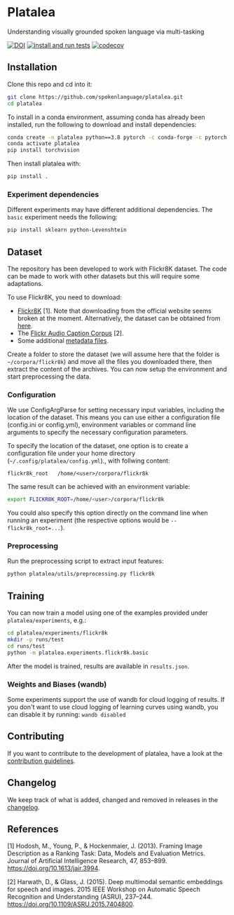 # Platalea
Understanding visually grounded spoken language via multi-tasking

[![DOI](https://zenodo.org/badge/239750248.svg)](https://zenodo.org/badge/latestdoi/239750248)
[![install and run tests](https://github.com/egpbos/platalea/workflows/install%20and%20run%20tests/badge.svg?branch=master)](https://github.com/spokenlanguage/platalea/actions/workflows/pythonapp.yml)
[![codecov](https://codecov.io/gh/spokenlanguage/platalea/branch/master/graph/badge.svg)](https://codecov.io/gh/spokenlanguage/platalea)

## Installation

Clone this repo and cd into it:

```sh
git clone https://github.com/spokenlanguage/platalea.git
cd platalea
```

To install in a conda environment, assuming conda has already been installed, run the following to download and install dependencies:

```sh
conda create -n platalea python==3.8 pytorch -c conda-forge -c pytorch
conda activate platalea
pip install torchvision
```

Then install platalea with:

```sh
pip install .
```

### Experiment dependencies
Different experiments may have different additional dependencies.
The `basic` experiment needs the following:

```sh
pip install sklearn python-Levenshtein
```

## Dataset

The repository has been developed to work with Flickr8K dataset. The code can
be made to work with other datasets but this will require some adaptations.

To use Flickr8K, you need to download:
* [Flickr8K](http://hockenmaier.cs.illinois.edu/Framing_Image_Description/KCCA.html) [1].
  Note that downloading from the official website seems broken at the moment.
  Alternatively, the dataset can be obtained from
  [here](https://github.com/jbrownlee/Datasets/blob/master/Flickr8k_Dataset.names).
* The [Flickr Audio Caption Corpus](https://groups.csail.mit.edu/sls/downloads/flickraudio/) [2].
* Some additional [metadata files](https://surfdrive.surf.nl/files/index.php/s/EF1bA9YYfhiBxoN).

Create a folder to store the dataset (we will assume here that the folder is
`~/corpora/flickr8k`)  and move all the files you downloaded there, then
extract the content of the archives.  You can now setup the environment and
start preprocessing the data.

### Configuration

We use ConfigArgParse for setting necessary input variables, including the
location of the dataset.  This means you can use either a configuration file
(config.ini or config.yml), environment variables or command line arguments to
specify the necessary configuration parameters.

To specify the location of the dataset, one option is to create a configuration
file under your home directory (`~/.config/platalea/config.yml`)., with
follwing content:

```
flickr8k_root   /home/<user>/corpora/flickr8k
```

The same result can be achieved with an environment variable:

```sh
export FLICKR8K_ROOT=/home/<user>/corpora/flickr8k
```

You could also specify this option directly on the command line when running
an experiment (the respective options would be `--flickr8k_root=...`).

### Preprocessing

Run the preprocessing script to extract input features:

```bash
python platalea/utils/preprocessing.py flickr8k
```

## Training

You can now train a model using one of the examples provided under
`platalea/experiments`, e.g.:

```sh
cd platalea/experiments/flickr8k
mkdir -p runs/test
cd runs/test
python -m platalea.experiments.flickr8k.basic
```

After the model is trained, results are available in `results.json`.

### Weights and Biases (wandb)

Some experiments support the use of wandb for cloud logging of results.
If you don't want to use cloud logging of learning curves using wandb, you can
disable it by running:
```wandb disabled```

## Contributing

If you want to contribute to the development of platalea, have a look at the [contribution guidelines](CONTRIBUTING.md).

## Changelog

We keep track of what is added, changed and removed in releases in the [changelog](CHANGELOG.md).

## References

[1] Hodosh, M., Young, P., & Hockenmaier, J. (2013). Framing Image Description
as a Ranking Task: Data, Models and Evaluation Metrics. Journal of Artificial
Intelligence Research, 47, 853–899. https://doi.org/10.1613/jair.3994.

[2] Harwath, D., & Glass, J. (2015). Deep multimodal semantic embeddings for
speech and images. 2015 IEEE Workshop on Automatic Speech Recognition and
Understanding (ASRU), 237–244. https://doi.org/10.1109/ASRU.2015.7404800.
